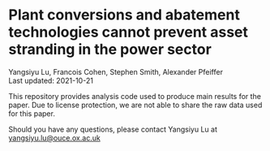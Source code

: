 # Plant conversions and abatement technologies cannot prevent asset stranding in the power sector
Yangsiyu Lu, Francois Cohen, Stephen Smith, Alexander Pfeiffer  
Last updated: 2021-10-21

This repository provides analysis code used to produce main results for the paper. Due to license protection, we are not able to share the raw data used for this paper.

Should you have any questions, please contact Yangsiyu Lu at yangsiyu.lu@ouce.ox.ac.uk

		
